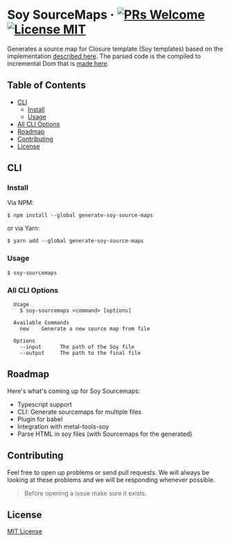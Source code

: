 # Soy SourceMaps &middot; [![PRs Welcome](https://img.shields.io/badge/PRs-welcome-brightgreen.svg?style=flat-square)](https://github.com/matuzalemsteles/generate-soy-source-maps) [![License MIT](https://img.shields.io/badge/license-MIT-blue.svg?style=flat-square)](https://github.com/matuzalemsteles/generate-soy-source-maps/blob/master/LICENSE.md)

Generates a source map for Closure template (Soy templates) based on the implementation [described here](https://docs.google.com/document/d/1U1RGAehQwRypUTovF1KRlpiOFze0b-_2gc6fAH0KY0k/edit?hl=en_US#). The parsed code is the compiled to incremental Dom that is [made here](https://github.com/metal/metal-tools-soy).

## Table of Contents

- [CLI](#cli)
  - [Install](#install)
  - [Usage](#usage)
 - [All CLI Options](#all-cli-options)
- [Roadmap](#roadmap)
- [Contributing](#contributing)
- [License](#license)

## CLI

### Install

Via NPM:
```
$ npm install --global generate-soy-source-maps
```

or via Yarn:
```
$ yarn add --global generate-soy-source-maps
```

### Usage

```
$ soy-sourcemaps
```

### All CLI Options

```
  Usage
    $ soy-sourcemaps <command> [options]

  Available Commands
    new    Generate a new source map from file

  Options
    --input      The path of the Soy file
    --output     The path to the final file
```

## Roadmap

Here's what's coming up for Soy Sourcemaps:

- Typescript support
- CLI: Generate sourcemaps for multiple files
- Plugin for babel
- Integration with metal-tools-soy
- Parse HTML in soy files (with Sourcemaps for the generated)

## Contributing

Feel free to open up problems or send pull requests. We will always be looking at these problems and we will be responding whenever possible.

> Before opening a issue make sure it exists.

## License

[MIT License](LICENSE.md)